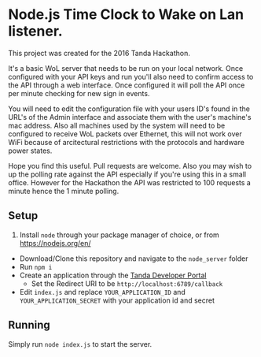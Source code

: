# Node.js Time Clock to Wake on Lan listener.

This project was created for the 2016 Tanda Hackathon.

It's a basic WoL server that needs to be run on your local network. Once configured with your API keys and run you'll also need to confirm access to the API through a web interface. Once configured it will poll the API once per minute checking for new sign in events.

You will need to edit the configuration file with your users ID's found in the URL's of the Admin interface and associate them with the user's machine's mac address. Also all machines used by the system will need to be configured to receive WoL packets over Ethernet, this will not work over WiFi because of arcitectural restrictions with the protocols and hardware power states.

Hope you find this useful. Pull requests are welcome. Also you may wish to up the polling rate against the API especially if you're using this in a small office. However for the Hackathon the API was restricted to 100 requests a minute hence the 1 minute polling.

## Setup

1. Install `node` through your package manager of choice, or from https://nodejs.org/en/
- Download/Clone this repository and navigate to the `node_server` folder
- Run `npm i`
- Create an application through the [Tanda Developer Portal](https://my.tanda.co/api/oauth/applications)
  - Set the Redirect URI to be `http://localhost:6789/callback`
- Edit `index.js` and replace `YOUR_APPLICATION_ID` and `YOUR_APPLICATION_SECRET` with your application id and secret

## Running

Simply run `node index.js` to start the server.
